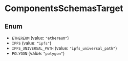 # ComponentsSchemasTarget

## Enum

* `ETHEREUM` (value: `"ethereum"`)
* `IPFS` (value: `"ipfs"`)
* `IPFS_UNIVERSAL_PATH` (value: `"ipfs_universal_path"`)
* `POLYGON` (value: `"polygon"`)
